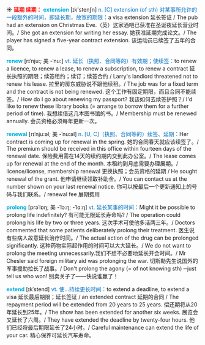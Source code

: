 ☀ <font color="red">**延期 续期：**</font>
<font color="sky blue">**extension**</font> [ɪk'stenʃn] 
<font color="#0070c0">n. [C] extension (of sth) 对某事所允许的一段额外的时间，即延长期，放宽的期限：</font>a visa extension 延长签证 / The pub had an extension on Christmas Eve.（英）这家酒吧已获准在圣诞夜延长营业时间。/ She got an extension for writing her essay. 她获准延期完成论文。/ The player has signed a five-year contract extension. 该运动员已续签了五年的合同。
   
<font color="sky blue">**renew**</font> [rɪˈnju:; 美 -ˈnu:]
<font color="#0070c0">vt. 延长（执照、合同等的）有效期；使续签：</font>to renew a licence, to renew a lease, to renew a subscription, to renew a contract 延长执照的期限；续签租约；续订；续签合约 / Larry's landlord threatened not to renew his lease. 拉里的房东威胁说不跟他续租。/ The job was for a fixed term and the contract is not being renewed. 这个工作有固定期限，而且合同不能续签。/ How do I go about renewing my passport? 我该如何去续签护照？/ I'd like to renew these library books (= arrange to borrow them for a further period of time). 我想续借这几本图书馆的书。/ Membership must be renewed annually. 会员资格必须每年更新一次。

<font color="sky blue">**renewal**</font> [rɪˈnju:əl; 美 -ˈnu:əl]
<font color="#0070c0">n. [U, C]（执照、合同等的）续签、延期：</font>Her contract is coming up for renewal in the spring. 她的合同春天就应该续签了。/ The premium should be received in this office within fourteen days of the renewal date. 保险费用需在14天的续约期内交到此办公室。/ The lease comes up for renewal at the end of the month. 本租约到月底需要办理展期。/ licence/license, membership renewal 更换执照；会员资格的延期 / He sought renewal of the grant. 他申请继续领取补助金。/ You can contact us at the number shown on your last renewal notice. 你可以按最后一个更新通知上的号码与我们联系。/ renewal fee 展期费用

<font color="sky blue">**prolong**</font> [prəˈlɒŋ; 美 -ˈlɔ:ŋ; -ˈlɑ:ŋ]
<font color="#0070c0">vt. 延长某事的时间：</font>Might it be possible to prolong life indefinitely? 有可能无限延长寿命吗? / The operation could prolong his life by two or three years. 这次手术可使他多活两三年。/ Doctors commented that some patients deliberately prolong their treatment. 医生说有些病人故意延长治疗时间。/ The actual action of the drug can be prolonged significantly. 这种药物实际起作用的时间可以大大延长。/ We do not want to prolong the meeting unnecessarily.我们不想不必要地延长开会时间。/ Mr Chesler said foreign military aid was prolonging the war. 切斯勒先生说国外的军事援助拉长了战事。/ Don't prolong the agony (= of not knowing sth) ─just tell us who won! 别卖关子了——快说谁赢了！
        
<font color="sky blue">**extend**</font> [ɪkˈstend]
<font color="#0070c0">vt. 使…持续更长时间：</font>to extend a deadline, to extend a visa 延长最后期限；延长签证 / an extended contract 延期的合同 / The repayment period will be extended from 20 years to 25 years. 偿还期将从20年延长到25年。/ The show has been extended for another six weeks. 展览会又延长了六周。/ They have extended the deadline by twenty-four hours. 他们已经将最后期限延长了24小时。/ Careful maintenance can extend the life of your car. 精心保养可延长汽车寿命。